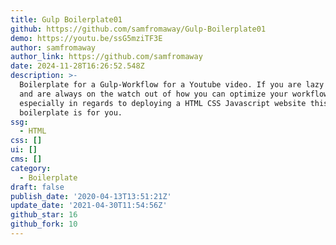```yaml
---
title: Gulp Boilerplate01
github: https://github.com/samfromaway/Gulp-Boilerplate01
demo: https://youtu.be/ssG5mziTF3E
author: samfromaway
author_link: https://github.com/samfromaway
date: 2024-11-28T16:26:52.548Z
description: >-
  Boilerplate for a Gulp-Workflow for a Youtube video. If you are lazy like me
  and are always on the watch out of how you can optimize your workflow
  especially in regards to deploying a HTML CSS Javascript website this
  boilerplate is for you.
ssg:
  - HTML
css: []
ui: []
cms: []
category:
  - Boilerplate
draft: false
publish_date: '2020-04-13T13:51:21Z'
update_date: '2021-04-30T11:54:56Z'
github_star: 16
github_fork: 10
---
```

